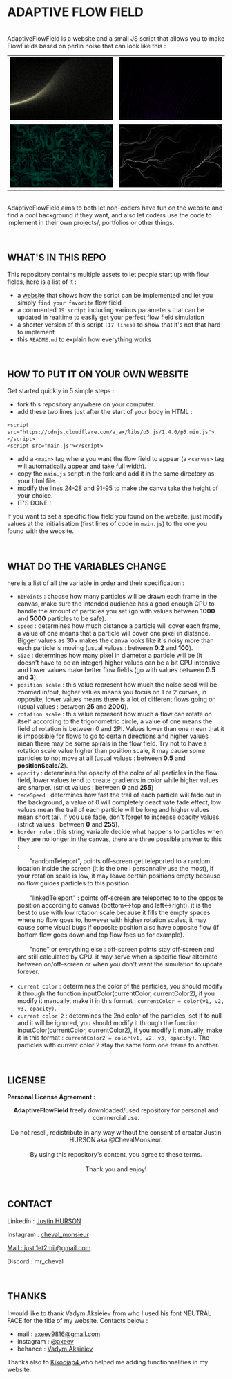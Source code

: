 # ADAPTIVE FLOW FIELD

<br> AdaptiveFlowField is a website and a small JS script that allows you to make FlowFields based on perlin noise that can look like this :

<table>
  <tr>
    <td><img src="images/resultat1.png"></td>
    <td><img src="images/resultat2.png"></td>
  </tr>
  <tr>
    <td><img src="images/resultat3.png"></td>
    <td><img src="images/resultat4.png"></td>
  </tr>
</table>  

<br> AdaptiveFlowField aims to both let non-coders have fun on the website and find a cool background if they want, and also let coders use the code to implement in their own projects/, portfolios or other things.

<br>

## WHAT'S IN THIS REPO

This repository contains multiple assets to let people start up with flow fields, here is a list of it :
- a <a href="https://chevalmonsieur.github.io/AdaptiveFlowField/">website</a> that shows how the script can be implemented and let you simply ``find your favorite`` flow field
- a commented ``JS script`` including various parameters that can be updated in realtime to easily get your perfect flow field simulation 
- a shorter version of this script ``(17 lines)`` to show that it's not that hard to implement
- this ``README.md`` to explain how everything works

<br>

## HOW TO PUT IT ON YOUR OWN WEBSITE

Get started quickly in 5 simple steps :
- fork this repository anywhere on your computer.
- add these two lines just after the start of your body in HTML :
````
<script src="https://cdnjs.cloudflare.com/ajax/libs/p5.js/1.4.0/p5.min.js"></script>
<script src="main.js"></script>
````
- add a ``<main>`` tag where you want the flow field to appear (a ``<canvas>`` tag will automatically appear and take full width).
- copy the ``main.js`` script in the fork and add it in the same directory as your html file.
- modify the lines 24-28 and 91-95 to make the canva take the height of your choice.
- IT'S DONE !

If you want to set a specific flow field you found on the website, just modify values at the initialisation (first lines of code in ``main.js``) to the one you found with the website.

<br>

## WHAT DO THE VARIABLES CHANGE

here is a list of all the variable in order and their specification :
- ``nbPoints`` : choose how many particles will be drawn each frame in the canvas, make sure the intended audience has a good enough CPU to handle the amount of particles you set (go with values between <b>1000</b> and <b>5000</b> particles to be safe).
- ``speed`` : determines how much distance a particle will cover each frame, a value of one means that a particle will cover one pixel in distance. Bigger values as 30+ makes the canva looks like it's noisy more than each particle is moving (usual values : between <b>0.2</b> and <b>100</b>).
- ``size`` : determines how many pixel in diameter a particle will be (it doesn't have to be an integer) higher values can be a bit CPU intensive and lower values make better flow fields (go with values between <b>0.5</b> and <b>3</b>).
- ``position scale`` : this value represent how much the noise seed will be zoomed in/out, higher values means you focus on 1 or 2 curves, in opposite, lower values means there is a lot of different flows going on (usual values : between <b>25</b> and <b> 2000</b>).
- ``rotation scale`` : this value represent how much a flow can rotate on itself according to the trigonometric circle, a value of one means the field of rotation is between 0 and 2PI. Values lower than one mean that it is impossible for flows to go to certain directions and higher values mean there may be some spirals in the flow field. Try not to have a rotation scale value higher than position scale, it may cause some particles to not move at all (usual values : between <b>0.5</b> and <b>positionScale/2</b>).
- ``opacity`` : determines the opacity of the color of all particles in the flow field, lower values tend to create gradients in color while higher values are sharper. (strict values : between <b>0</b> and <b>255</b>)
- ``fadeSpeed`` : determines how fast the trail of each particle will fade out in the background, a value of 0 will completely deactivate fade effect, low values mean the trail of each particle will be long and higher values mean short tail. If you use fade, don't forget to increase opacity values. (strict values : between <b>0</b> and <b>255</b>).
- ``border rule`` : this string variable decide what happens to particles when they are no longer in the canvas, there are three possible answer to this :
  <br><br> &emsp;&emsp;"randomTeleport", points off-screen get teleported to a random location inside the screen (it is the one I personnally use the most), if your rotation scale is low, it may leave certain positions empty because no flow guides particles to this position.
  <br><br> &emsp;&emsp;"linkedTeleport" : points off-screen are teleported to to the opposite position according to canvas (bottom<->top and left<->right). it is the best to use with low rotation scale because it fills the empty spaces where no flow goes to, however with higher rotation scales, it may cause some visual bugs if opposite position also have opposite flow (if bottom flow goes down and top flow foes up for example).
  <br><br> &emsp;&emsp;"none" or everything else : off-screen points stay off-screen and are still calculated by CPU. it may serve when a specific flow alternate between on/off-screen or when you don't want the simulation to update forever. <br><br>
- ``current color`` : determines the color of the particles, you should modify it through the function inputColor(currentColor, currentColor2), if you modify it manually, make it in this format : ``currentColor = color(v1, v2, v3, opacity)``.
- ``current color 2`` : determines the 2nd color of the particles, set it to null and it will be ignored, you should modify it through the function inputColor(currentColor, currentColor2), if you modify it manually, make it in this format : ``currentColor2 = color(v1, v2, v3, opacity)``. The particles with current color 2 stay the same form one frame to another.

<br>

## LICENSE

<b> Personal License Agreement :</b>

<p align="center" >
  <b>AdaptiveFlowField</b> freely downloaded/used repository for personal and commercial use.
  <br> <br> Do not resell, redistribute in any way without the consent of creator Justin HURSON aka @ChevalMonsieur. 
  <br> <br> By using this repository's content, you agree to these terms.
  <br> <br> Thank you and enjoy!
</p>

<br>

## CONTACT

Linkedin : <a href="https://www.linkedin.com/in/justin-hurson-0794b1253/"> Justin HURSON </a>

Instagram : <a href="https://www.instagram.com/cheval_monsieur/"> cheval_monsieur

Mail : <a href="mailto:just.1et2mii@gmail.com"> just.1et2mii@gmail.com </a>

Discord : mr_cheval

<br>

## THANKS

I would like to thank Vadym Aksieiev from who I used his font NEUTRAL FACE for the title of my website. Contacts below : 
- mail : <a href="mailto:axeev9816@gmail.com"> axeev9816@gmail.com </a>
- instagram : <a href="https://www.instagram.com/axeev/"> @axeev </a>
- behance : <a href="https://www.behance.net/vadymaxeev"> Vadym Aksieiev </a>

Thanks also to <a href="https://github.com/Kikoojap4"> Kikoojap4 </a> who helped me adding functionnalities in my website.
